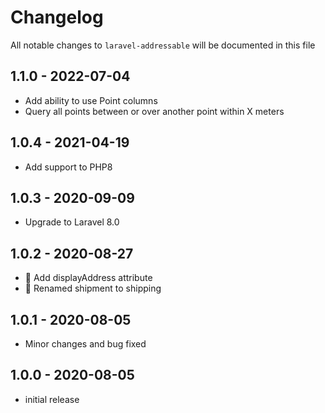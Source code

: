 # Changelog

All notable changes to `laravel-addressable` will be documented in this file

## 1.1.0 - 2022-07-04
- Add ability to use Point columns
- Query all points between or over another point within X meters

## 1.0.4 - 2021-04-19
- Add support to PHP8

## 1.0.3 - 2020-09-09
- Upgrade to Laravel 8.0

## 1.0.2 - 2020-08-27
- 💅 Add displayAddress attribute
- 🐛 Renamed shipment to shipping

## 1.0.1 - 2020-08-05
- Minor changes and bug fixed

## 1.0.0 - 2020-08-05
- initial release
